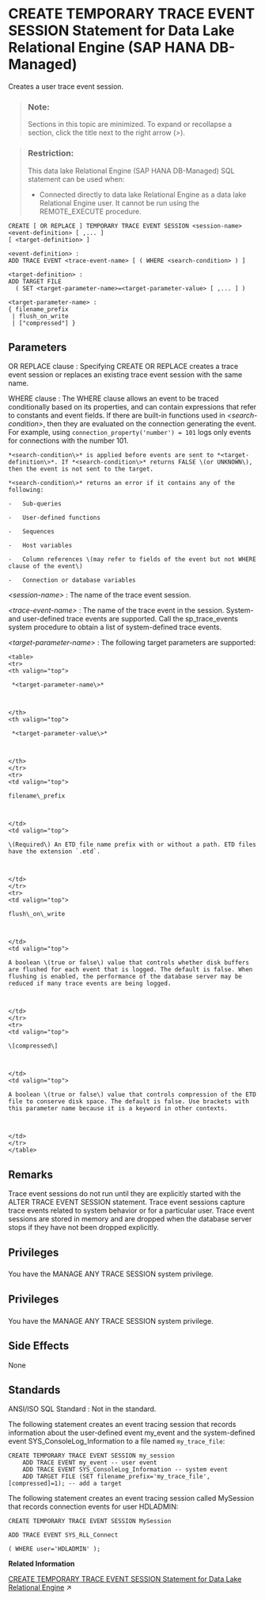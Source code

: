 <!-- loio0c1bc711bafd418da40a48480179d22e -->

# CREATE TEMPORARY TRACE EVENT SESSION Statement for Data Lake Relational Engine \(SAP HANA DB-Managed\)

Creates a user trace event session.



> ### Note:  
> Sections in this topic are minimized. To expand or recollapse a section, click the title next to the right arrow \(*\>*\).



> ### Restriction:  
> This data lake Relational Engine \(SAP HANA DB-Managed\) SQL statement can be used when:
> 
> -   Connected directly to data lake Relational Engine as a data lake Relational Engine user. It cannot be run using the REMOTE\_EXECUTE procedure.



```
CREATE [ OR REPLACE ] TEMPORARY TRACE EVENT SESSION <session-name> 
<event-definition> [ ,... ]
[ <target-definition> ]
```

```
<event-definition> :
ADD TRACE EVENT <trace-event-name> [ ( WHERE <search-condition> ) ]
```

```
<target-definition> :
ADD TARGET FILE
  ( SET <target-parameter-name>=<target-parameter-value> [ ,... ] )
```

```
<target-parameter-name> :
{ filename_prefix
 | flush_on_write
 | ["compressed"] }
```



<a name="loio0c1bc711bafd418da40a48480179d22e__section_rz4_s5g_1rb"/>

## Parameters

 OR REPLACE clause
 :   Specifying CREATE OR REPLACE creates a trace event session or replaces an existing trace event session with the same name.

  WHERE clause
 :   The WHERE clause allows an event to be traced conditionally based on its properties, and can contain expressions that refer to constants and event fields. If there are built-in functions used in *<search-condition\>*, then they are evaluated on the connection generating the event. For example, using `connection_property('number') = 101` logs only events for connections with the number 101.

    *<search-condition\>* is applied before events are sent to *<target-definition\>*. If *<search-condition\>* returns FALSE \(or UNKNOWN\), then the event is not sent to the target.

    *<search-condition\>* returns an error if it contains any of the following:

    -   Sub-queries

    -   User-defined functions

    -   Sequences

    -   Host variables

    -   Column references \(may refer to fields of the event but not WHERE clause of the event\)

    -   Connection or database variables


   *<session-name\>* 
 :   The name of the trace event session.

   *<trace-event-name\>* 
 :   The name of the trace event in the session. System- and user-defined trace events are supported. Call the sp\_trace\_events system procedure to obtain a list of system-defined trace events.

   *<target-parameter-name\>* 
 :   The following target parameters are supported:


    <table>
    <tr>
    <th valign="top">

     *<target-parameter-name\>* 


    
    </th>
    <th valign="top">

     *<target-parameter-value\>* 


    
    </th>
    </tr>
    <tr>
    <td valign="top">

    filename\_prefix


    
    </td>
    <td valign="top">

    \(Required\) An ETD file name prefix with or without a path. ETD files have the extension `.etd`.


    
    </td>
    </tr>
    <tr>
    <td valign="top">

    flush\_on\_write


    
    </td>
    <td valign="top">

    A boolean \(true or false\) value that controls whether disk buffers are flushed for each event that is logged. The default is false. When flushing is enabled, the performance of the database server may be reduced if many trace events are being logged.


    
    </td>
    </tr>
    <tr>
    <td valign="top">

    \[compressed\]


    
    </td>
    <td valign="top">

    A boolean \(true or false\) value that controls compression of the ETD file to conserve disk space. The default is false. Use brackets with this parameter name because it is a keyword in other contexts.


    
    </td>
    </tr>
    </table>
    
 

<a name="loio0c1bc711bafd418da40a48480179d22e__section_j3q_t5g_1rb"/>

## Remarks

Trace event sessions do not run until they are explicitly started with the ALTER TRACE EVENT SESSION statement. Trace event sessions capture trace events related to system behavior or for a particular user. Trace event sessions are stored in memory and are dropped when the database server stops if they have not been dropped explicitly.



<a name="loio0c1bc711bafd418da40a48480179d22e__section_e53_p2s_wwb"/>

## Privileges



### 

You have the MANAGE ANY TRACE SESSION system privilege.



<a name="loio0c1bc711bafd418da40a48480179d22e__section_sfk_yxw_ysb"/>

## Privileges



### 

You have the MANAGE ANY TRACE SESSION system privilege.



<a name="loio0c1bc711bafd418da40a48480179d22e__section_drm_55g_1rb"/>

## Side Effects

None



<a name="loio0c1bc711bafd418da40a48480179d22e__section_i2j_v5g_1rb"/>

## Standards

 ANSI/ISO SQL Standard
 :   Not in the standard.

 

The following statement creates an event tracing session that records information about the user-defined event my\_event and the system-defined event SYS\_ConsoleLog\_Information to a file named `my_trace_file`:

```
CREATE TEMPORARY TRACE EVENT SESSION my_session
    ADD TRACE EVENT my_event -- user event
    ADD TRACE EVENT SYS_ConsoleLog_Information -- system event
    ADD TARGET FILE (SET filename_prefix='my_trace_file', [compressed]=1); -- add a target
```

The following statement creates an event tracing session called MySession that records connection events for user HDLADMIN:

```
CREATE TEMPORARY TRACE EVENT SESSION MySession 

ADD TRACE EVENT SYS_RLL_Connect 

( WHERE user='HDLADMIN' );
```

**Related Information**  


[CREATE TEMPORARY TRACE EVENT SESSION Statement for Data Lake Relational Engine](https://help.sap.com/viewer/19b3964099384f178ad08f2d348232a9/2023_1_QRC/en-US/816cf4d46ce2101485eddafc5b7ce186.html "Creates a user trace event session.") :arrow_upper_right:

